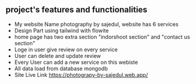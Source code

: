 ## project's features and functionalities
* My website Name photography by sajedul, website has 6 services
* Design Part using tailwind with flowite
* home page has two extra section "indorshoot section" and "contact us section"
* Loge in user give review on every service
* User can delete and update review
* Every User can add a new service on this webiste
* All data load from database mongodb
* Site Live Link https://photograpy-by-sajedul.web.app/